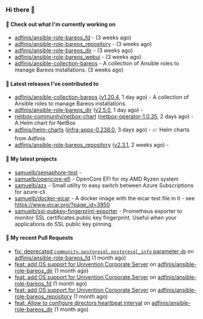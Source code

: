 ### Hi there 👋

#### 👷 Check out what I'm currently working on

- [adfinis/ansible-role-bareos_fd](https://github.com/adfinis/ansible-role-bareos_fd) -  (3 weeks ago)
- [adfinis/ansible-role-bareos_repository](https://github.com/adfinis/ansible-role-bareos_repository) -  (3 weeks ago)
- [adfinis/ansible-role-bareos_dir](https://github.com/adfinis/ansible-role-bareos_dir) -  (3 weeks ago)
- [adfinis/ansible-role-bareos_webui](https://github.com/adfinis/ansible-role-bareos_webui) -  (3 weeks ago)
- [adfinis/ansible-collection-bareos](https://github.com/adfinis/ansible-collection-bareos) - A collection of Ansible roles to manage Bareos installations. (3 weeks ago)

#### 🔭 Latest releases I've contributed to

- [adfinis/ansible-collection-bareos](https://github.com/adfinis/ansible-collection-bareos) ([v1.20.4](https://github.com/adfinis/ansible-collection-bareos/releases/tag/v1.20.4), 1 day ago) - A collection of Ansible roles to manage Bareos installations.
- [adfinis/ansible-role-bareos_dir](https://github.com/adfinis/ansible-role-bareos_dir) ([v2.5.0](https://github.com/adfinis/ansible-role-bareos_dir/releases/tag/v2.5.0), 1 day ago) - 
- [netbox-community/netbox-chart](https://github.com/netbox-community/netbox-chart) ([netbox-operator-1.0.35](https://github.com/netbox-community/netbox-chart/releases/tag/netbox-operator-1.0.35), 2 days ago) - A Helm chart for NetBox
- [adfinis/helm-charts](https://github.com/adfinis/helm-charts) ([infra-apps-0.238.0](https://github.com/adfinis/helm-charts/releases/tag/infra-apps-0.238.0), 3 days ago) - 📈 Helm charts from Adfinis
- [adfinis/ansible-role-bareos_repository](https://github.com/adfinis/ansible-role-bareos_repository) ([v2.3.1](https://github.com/adfinis/ansible-role-bareos_repository/releases/tag/v2.3.1), 2 weeks ago) - 

#### 🌱 My latest projects

- [samuelb/semaphore-test](https://github.com/samuelb/semaphore-test) - 
- [samuelb/opencore-efi](https://github.com/samuelb/opencore-efi) - OpenCore EFI for my AMD Ryzen system
- [samuelb/azx](https://github.com/samuelb/azx) - Small utility to easy switch between Azure Subscriptions for azure-cli
- [samuelb/docker-eicar](https://github.com/samuelb/docker-eicar) - A docker image with the eicar test file in it - see https://www.eicar.org/?page_id=3950
- [samuelb/ssl-pubkey-fingerprint-exporter](https://github.com/samuelb/ssl-pubkey-fingerprint-exporter) - Prometheus exporter to monitor SSL certificates public key fingerprint. Useful when your applications do SSL public key pinning. 

#### 🔨 My recent Pull Requests

- [fix: deprecated `community.postgresql.postgresql_info` parameter `db`](https://github.com/adfinis/ansible-role-bareos_fd/pull/35) on [adfinis/ansible-role-bareos_fd](https://github.com/adfinis/ansible-role-bareos_fd) (1 month ago)
- [feat: add OS support for Univention Corporate Server](https://github.com/adfinis/ansible-role-bareos_dir/pull/27) on [adfinis/ansible-role-bareos_dir](https://github.com/adfinis/ansible-role-bareos_dir) (1 month ago)
- [feat: add OS support for Univention Corporate Server](https://github.com/adfinis/ansible-role-bareos_fd/pull/34) on [adfinis/ansible-role-bareos_fd](https://github.com/adfinis/ansible-role-bareos_fd) (1 month ago)
- [feat: add OS support for Univention Corporate Server](https://github.com/adfinis/ansible-role-bareos_repository/pull/20) on [adfinis/ansible-role-bareos_repository](https://github.com/adfinis/ansible-role-bareos_repository) (1 month ago)
- [feat: Allow to configure directors heartbeat interval](https://github.com/adfinis/ansible-role-bareos_dir/pull/26) on [adfinis/ansible-role-bareos_dir](https://github.com/adfinis/ansible-role-bareos_dir) (1 month ago)
